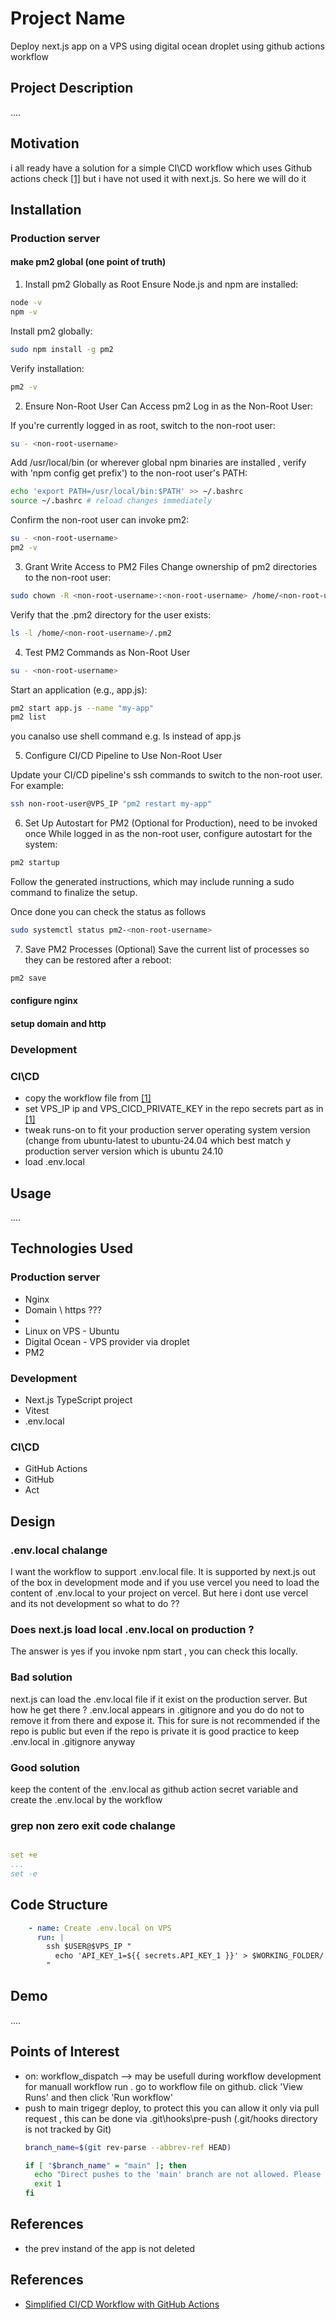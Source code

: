 <h1>Project Name</h1>
Deploy next.js app on a VPS using digital ocean droplet using github actions workflow



<h2>Project Description</h2>
....

<h2>Motivation</h2>
i all ready have a solution for a simple CI\CD workflow which uses Github actions check <a href='#ref1'>[1]</a> but i have not used it with next.js. So here we will do it

<h2>Installation</h2>

<h3>Production server</h3>
<h4>make pm2 global (one point of truth)</h4>

1. Install pm2 Globally as Root
Ensure Node.js and npm are installed:

```bash
node -v
npm -v
```

Install pm2 globally:

```bash
sudo npm install -g pm2
```

Verify installation:

```bash
pm2 -v
```

2. Ensure Non-Root User Can Access pm2
Log in as the Non-Root User:

If you're currently logged in as root, switch to the non-root user:

```bash
su - <non-root-username>
```

Add /usr/local/bin (or wherever global npm binaries are installed , verify with 'npm config get prefix') to the non-root user's PATH:

```bash
echo 'export PATH=/usr/local/bin:$PATH' >> ~/.bashrc
source ~/.bashrc # reload changes immediately
```

Confirm the non-root user can invoke pm2:

```bash
su - <non-root-username>
pm2 -v
```

3. Grant Write Access to PM2 Files
Change ownership of pm2 directories to the non-root user:

```bash
sudo chown -R <non-root-username>:<non-root-username> /home/<non-root-username>/.pm2
```

Verify that the .pm2 directory for the user exists:

```bash
ls -l /home/<non-root-username>/.pm2
```

4. Test PM2 Commands as Non-Root User

```bash
su - <non-root-username>
```

Start an application (e.g., app.js):

```bash
pm2 start app.js --name "my-app"
pm2 list
```
you canalso use shell command e.g. ls instead of app.js

5. Configure CI/CD Pipeline to Use Non-Root User

Update your CI/CD pipeline's ssh commands to switch to the non-root user. For example:

```bash
ssh non-root-user@VPS_IP "pm2 restart my-app"
```

6. Set Up Autostart for PM2 (Optional for Production), need to be invoked once
While logged in as the non-root user, configure autostart for the system:

```bash
pm2 startup
```

Follow the generated instructions, which may include running a sudo command to finalize the setup.


Once done you can check the status as follows
```bash
sudo systemctl status pm2-<non-root-username>
```


7. Save PM2 Processes (Optional)
Save the current list of processes so they can be restored after a reboot:

```bash
pm2 save
```

<h4>configure nginx</h4>


<h4>setup domain and http</h4>

<h3>Development</h3>


<h3>CI\CD</h3>
<ul>
<li>copy the workflow file from <a href='#ref1'>[1]</a></li>
<li>set VPS_IP ip and VPS_CICD_PRIVATE_KEY in the repo secrets part as in <a href='#ref1'>[1]</a></li>
<li>tweak runs-on to fit your production server operating system version (change from ubuntu-latest to ubuntu-24.04 which best match y production server version which is ubuntu 24.10</li>
<li>load .env.local</li>
</ul>


<h2>Usage</h2>
....


<h2>Technologies Used</h2>

<h3>Production server</h3>
<ul>
  <li>Nginx</li>
  <li>Domain \ https ???<li>
  <li>Linux on VPS - Ubuntu</li>
  <li>Digital Ocean - VPS provider via droplet</li>
  <li>PM2</li>
</ul>


<h3>Development</h3>
<ul>
  <li>Next.js TypeScript project</li>
  <li>Vitest</li>
  <li>.env.local</li>
</ul>

<h3>CI\CD</h3>
<ul>
  <li>GitHub Actions</li>
  <li>GitHub</li>
  <li>Act</li>
</ul>


<h2>Design</h2>

<h3>.env.local chalange</h3>

I want the workflow to support .env.local file. It is supported by next.js out of the box in development mode and if you use vercel you need to load the content of .env.local to your project on vercel. But here i dont use vercel and its not development so what to do ??

<h3>Does next.js load local .env.local on production ?</h3>
The answer is yes if you invoke npm start , you can check this locally.

<h3>Bad solution</h3>
next.js can load the .env.local file if it exist on the production server. But how he get there ? .env.local appears in .gitignore and you do do not to remove it from there and expose it. This for sure is not recommended if the repo is public but even if the repo is private it is good practice to keep .env.local in .gitignore anyway

<h3>Good solution</h3>
keep the content of the .env.local as github action secret variable and create the .env.local by the workflow


<h3>grep non zero exit code chalange</h3>

```yml

set +e
...
set -e

```


<h2>Code Structure</h2>

```yml
    - name: Create .env.local on VPS
      run: |
        ssh $USER@$VPS_IP "
          echo 'API_KEY_1=${{ secrets.API_KEY_1 }}' > $WORKING_FOLDER/.env.local
        "
```

<h2>Demo</h2>
....

<h2>Points of Interest</h2>
<ul>
    <li>on: workflow_dispatch  --> may be usefull during workflow development for manuall workflow run . go to workflow file on github. click 'View Runs' and then click 'Run workflow'</li>
    <li>push to main trigegr deploy, to protect this you can allow it only via pull request , this can be done via .git\hooks\pre-push (.git/hooks directory is not tracked by Git)

```bash
branch_name=$(git rev-parse --abbrev-ref HEAD)

if [ "$branch_name" = "main" ]; then
  echo "Direct pushes to the 'main' branch are not allowed. Please create a pull request."
  exit 1
fi
```
  </li>
</ul>

<h2>References</h2>
<ul>
    <li>the prev instand of the app is not deleted</li>
</ul>    

<h2>References</h2>
<ul>
    <li id='ref1'><a href='https://youtu.be/sEBGmPZh75U?si=wUANX2Pu-Sk6iQxI'>Simplified CI/CD Workflow with GitHub Actions </a></li>
</ul>

